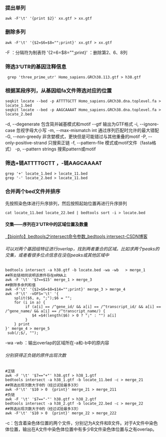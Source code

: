 ### 提出单列
```
awk -F'\t' '{print $2}' xx.gtf > xx.gtf
```
### 删除多列
```
awk -F'\t' '{$2=$6=$8="";print}' xx.gtf > xx.gtf
``` 
-F ：分隔符为制表符
'{$2=$6=$8="";print}' ：删除第2、6、8列
###  筛选3‘UTR的基因注释信息
```
 grep 'three_prime_utr' Homo_sapiens.GRCh38.113.gtf > h38.gtf
```
### 根据某段序列，从基因组fa文件筛选对应的位置
```
seqkit locate --bed -p ATTTTGCTT Homo_sapiens.GRCh38.dna.toplevel.fa > locate_1.bed
seqkit locate --bed -p AAGCAAAAT Homo_sapiens.GRCh38.dna.toplevel.fa > locate_2.bed
```
 -d, --degenerate 包含简并碱基模式和motif
  --gtf 输出为GTF格式
  -i, --ignore-case 忽视字母大小写
  -m, --max-mismatch int 通过序列匹配时允许的最大错配
  -G, --non-greedy 非贪婪模式，更快但是可能错过与其他重叠的motif
  -P, --only-positive-strand 只搜索正链
  -f, --pattern-file 模式或motif文件（fasta格式）
  -p, --pattern strings 搜索pattern或motif
### 筛选+链ATTTTGCTT ，-链AAGCAAAAT
```
grep '+' locate_1.bed > locate_11.bed
grep '-' locate_2.bed > locate_11.bed
```
### 合并两个bed文件并排序
先按照染色体进行升序排列，然后按照起始位置再进行升序排列
```
cat locate_11.bed locate_22.bed | bedtools sort -i > locate.bed
```
#### 交集——序列在3’UTR中的区域位置及数量
[【bioinfo】bedtools之intersect命令参数_bedtools intersect-CSDN博客](https://blog.csdn.net/sinat_32872729/article/details/126541494)
###### 可以对两个基因组特征进行overlap，找到两者重合的区域。比如求两个peaks的交集，或者看很多位点信息在没在peaks或其他区域中
```
bedtools intersect -a h38.gtf -b locate.bed -wa -wb   > merge_1
##所处链相同说明该原件存在mRNA上
awk -F '\t' '$7==$15' merge_1 > merge_3
##删除多余列和值
awk -F'\t' '{$2=$6=$8=$14="";print}' merge_3 > merge_4
awk -F'\t' -vOFS='\t' '{
    split($6, a, ";");$6 = "";
    for (i in a) {
         if (a[i] == /^gene_id/ && a[i] == /^transcript_id/ && a[i] == /^gene_name/ && a[i] == /^transcript_name/) {
            $4 =$4(length($6) > 0 ? ";" : "") a[i]
         } 
    } print
}' merge_4 > merge_5
 sub(/;$/, ""); 
```
-wa -wb ：输出overlap的区域所在-a和-b中的原内容
###### 分别获得正负链的原件出现次数
```
#正链
awk -F '\t' '$7=="+"' h38.gtf > h38_1.gtf
bedtools intersect -a h38_1.gtf -b locate_11.bed -c > merge_21
##筛选出现次数大于0的（经过试验最多3次）
awk -F'\t' '$10 > 0  {print}' merge_21 > merge_211
#负链
awk -F '\t' '$7=="-"' h38.gtf > h38_2.gtf
bedtools intersect -a h38_2.gtf -b locate_22.bed -c > merge_22
##筛选出现次数大于0的（经过试验最多3次）
awk -F'\t' '$10 > 0  {print}' merge_22 > merge_222
```
-c：包含着染色体位置的两个文件，分别记为A文件和B文件。对于A文件中染色体位置，输出在A文件中染色体位置中有多少B文件染色体位置与之有overlap。
<!--stackedit_data:
eyJoaXN0b3J5IjpbMjA4NzEyNjQ0NSwxNDc0NzU4OTU3LC0xNz
c3MjA1NzU2LDIwMDczNTMxNiwtMTYzMDg2OTIyOCw3OTY3OTMx
ODIsLTM4NjQ5ODQ5MCwtMjE4NTM0NTA0LC0xODEzOTg5OTkyLC
0xNTI5MDYzMjkwLC0xMjg0OTM5Mzg0LC0xNzQzMDU5MDI3LDE1
Mjk0NTgxMTksLTE3MDExMjM2MTcsLTEzMzcwNTEyMDEsMTk0Nj
kwOTg2OCw5NTk3NDEzNDgsMTY2MjM3NzkzNCwtMTUwOTI2MzE4
MywxNDM3NzM2Mjg3XX0=
-->